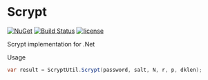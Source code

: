Scrypt
=========
[![NuGet](https://img.shields.io/nuget/v/Norgerman.Cryptography.Scrypt.svg)](https://www.nuget.org/packages/Norgerman.Cryptography.Scrypt/)
[![Build Status](https://ci.appveyor.com/api/projects/status/github/Norgerman/Scrypt?svg=true)](https://ci.appveyor.com/project/Norgerman/Scrypt)
[![license](https://img.shields.io/github/license/mashape/apistatus.svg)](./LICENSE)


Scrypt implementation for .Net

Usage

```csharp
var result = ScryptUtil.Scrypt(password, salt, N, r, p, dklen);
```
